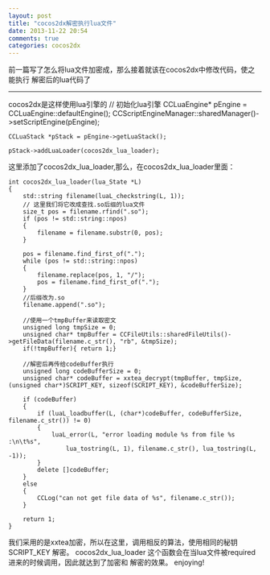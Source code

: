 ```yaml
---
layout: post
title: "cocos2dx解密执行lua文件"
date: 2013-11-22 20:54
comments: true
categories: cocos2dx
---
```


前一篇写了怎么将lua文件加密成，那么接着就该在cocos2dx中修改代码，使之能执行
解密后的lua代码了  

* * *
cocos2dx是这样使用lua引擎的
    // 初始化lua引擎
    CCLuaEngine* pEngine = CCLuaEngine::defaultEngine();
    CCScriptEngineManager::sharedManager()->setScriptEngine(pEngine);
                
    CCLuaStack *pStack = pEngine->getLuaStack();
                            
    pStack->addLuaLoader(cocos2dx_lua_loader);
这里添加了cocos2dx_lua_loader,那么，在cocos2dx_lua_loader里面：
    
    int cocos2dx_lua_loader(lua_State *L)
    {
        std::string filename(luaL_checkstring(L, 1));
        // 这里我们将它改成查找.so后缀的lua文件
        size_t pos = filename.rfind(".so");
        if (pos != std::string::npos)
        {
            filename = filename.substr(0, pos);
        }
        
        pos = filename.find_first_of(".");
        while (pos != std::string::npos)
        {
            filename.replace(pos, 1, "/");
            pos = filename.find_first_of(".");
        }
        //后缀改为.so
        filename.append(".so");
        
        //使用一个tmpBuffer来读取密文
        unsigned long tmpSize = 0;
        unsigned char* tmpBuffer = CCFileUtils::sharedFileUtils()->getFileData(filename.c_str(), "rb", &tmpSize);
        if(!tmpBuffer){ return 1;}

        //解密后再传给codeBuffer执行
        unsigned long codeBufferSize = 0;
        unsigned char* codeBuffer = xxtea_decrypt(tmpBuffer, tmpSize, (unsigned char*)SCRIPT_KEY, sizeof(SCRIPT_KEY), &codeBufferSize);
        
        if (codeBuffer)
        {
            if (luaL_loadbuffer(L, (char*)codeBuffer, codeBufferSize, filename.c_str()) != 0)
            {
                luaL_error(L, "error loading module %s from file %s :\n\t%s",
                    lua_tostring(L, 1), filename.c_str(), lua_tostring(L, -1));
            }
            delete []codeBuffer;
        }
        else
        {
            CCLog("can not get file data of %s", filename.c_str());
        }
        
        return 1;
    }

我们采用的是xxtea加密，所以在这里，调用相反的算法，使用相同的秘钥SCRIPT_KEY 解密。
cocos2dx_lua_loader 这个函数会在当lua文件被required 进来的时候调用，因此就达到了加密和
解密的效果。
enjoying!
